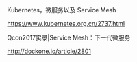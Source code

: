 
Kubernetes，微服务以及 Service Mesh

https://www.kubernetes.org.cn/2737.html

Qcon2017实录|Service Mesh：下一代微服务

http://dockone.io/article/2801

